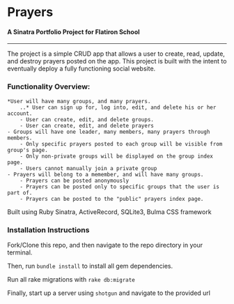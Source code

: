# Prayers
#### A Sinatra Portfolio Project for Flatiron School
---

The project is a simple CRUD app that allows a user to create, read, update, and destroy prayers posted on the app. This project is built with the intent to eventually deploy a fully functioning social website.

### Functionality Overview:
	*User will have many groups, and many prayers.
		..* User can sign up for, log into, edit, and delete his or her account.
		- User can create, edit, and delete groups.
		- User can create, edit, and delete prayers
	- Groups will have one leader, many members, many prayers through members.
		- Only specific prayers posted to each group will be visible from group's page.
		- Only non-private groups will be displayed on the group index page.
		- Users cannot manually join a private group
	- Prayers will belong to a memember, and will have many groups.
		- Prayers can be posted anonymously
		- Prayers can be posted only to specific groups that the user is part of.
		- Prayers can be posted to the "public" prayers index page.



Built using Ruby Sinatra, ActiveRecord, SQLite3, Bulma CSS framework


### Installation Instructions

Fork/Clone this repo, and then navigate to the repo directory in your terminal.

Then, run `bundle install` to install all gem dependencies.

Run all rake migrations with `rake db:migrate`

Finally, start up a server using `shotgun` and navigate to the provided url